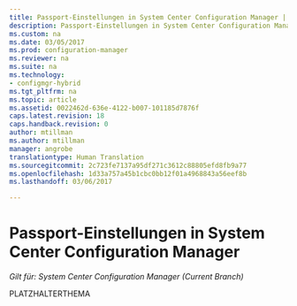 ```yaml
---
title: Passport-Einstellungen in System Center Configuration Manager | Microsoft-Dokumentation
description: Passport-Einstellungen in System Center Configuration Manager.
ms.custom: na
ms.date: 03/05/2017
ms.prod: configuration-manager
ms.reviewer: na
ms.suite: na
ms.technology:
- configmgr-hybrid
ms.tgt_pltfrm: na
ms.topic: article
ms.assetid: 0022462d-636e-4122-b007-101185d7876f
caps.latest.revision: 18
caps.handback.revision: 0
author: mtillman
ms.author: mtillman
manager: angrobe
translationtype: Human Translation
ms.sourcegitcommit: 2c723fe7137a95df271c3612c88805efd8fb9a77
ms.openlocfilehash: 1d33a757a45b1cbc0bb12f01a4968843a56eef8b
ms.lasthandoff: 03/06/2017

---
```

# <a name="passport-settings-in-system-center-configuration-manager"></a>Passport-Einstellungen in System Center Configuration Manager

*Gilt für: System Center Configuration Manager (Current Branch)*

PLATZHALTERTHEMA

